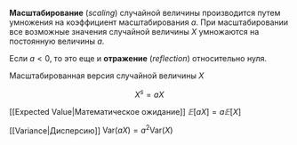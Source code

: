 
**Масштабирование** (*scaling*) случайной величины производится путем умножения на коэффициент масштабирования $a$. При масштабировании все возможные значения случайной величины $X$ умножаются на постоянную величины $a$.

Если $a<0$, то это еще и **отражение** (*reflection*) относительно нуля. 

Масштабированная версия случайной величины $X$

$$
X^s = a X
$$

[[Expected Value|Математическое ожидание]] $𝔼[aX]=a𝔼[X]$
 
[[Variance|Дисперсию]] $\mathrm{Var}(aX)=a^2 \mathrm{Var}(X)$
